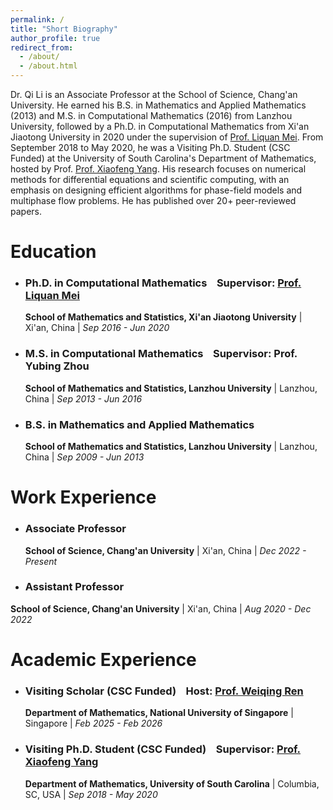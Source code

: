 ```yaml
---
permalink: /
title: "Short Biography"
author_profile: true
redirect_from: 
  - /about/
  - /about.html
---
```



Dr. Qi Li is an Associate Professor at the School of Science, Chang'an University. He earned his B.S. in Mathematics and Applied Mathematics (2013) and M.S. in Computational Mathematics (2016) from Lanzhou University, followed by a Ph.D. in Computational Mathematics from Xi'an Jiaotong University in 2020 under the supervision of [Prof. Liquan Mei](http://gr.xjtu.edu.cn/web/lqmei). From September 2018 to May 2020, he was a Visiting Ph.D. Student (CSC Funded) at the University of South Carolina's Department of Mathematics, hosted by Prof. [Prof. Xiaofeng Yang](https://people.math.sc.edu/xfyang/). His research focuses on numerical methods for differential equations and scientific computing, with an emphasis on designing efficient algorithms for phase-field models and multiphase flow problems. He has published over 20+ peer-reviewed papers.


# Education


- ### Ph.D. in Computational Mathematics  &nbsp;&nbsp; **Supervisor**: [Prof. Liquan Mei](http://gr.xjtu.edu.cn/web/lqmei)  
  **School of Mathematics and Statistics, Xi'an Jiaotong University** | Xi'an, China | *Sep 2016 - Jun 2020*  

- ### M.S. in Computational Mathematics  &nbsp;&nbsp; **Supervisor**: Prof. Yubing Zhou  
  **School of Mathematics and Statistics, Lanzhou University** | Lanzhou, China  | *Sep 2013 - Jun 2016*  

- ### B.S. in Mathematics and Applied Mathematics  
  **School of Mathematics and Statistics, Lanzhou University** | Lanzhou, China  | *Sep 2009 - Jun 2013*  

# Work Experience

- ### Associate Professor  
  **School of Science, Chang'an University** | Xi'an, China  |  *Dec 2022 - Present*  

- ### Assistant Professor  
**School of Science, Chang'an University** | Xi'an, China | *Aug 2020 - Dec 2022*  

# Academic Experience

- ### Visiting Scholar (CSC Funded)  &nbsp;&nbsp; **Host**: [Prof. Weiqing Ren](https://blog.nus.edu.sg/matrw/)  
  **Department of Mathematics, National University of Singapore** | Singapore  | *Feb 2025 - Feb 2026*  

- ### Visiting Ph.D. Student (CSC Funded) &nbsp;&nbsp;  **Supervisor**: [Prof. Xiaofeng Yang](https://people.math.sc.edu/xfyang/)  
  **Department of Mathematics, University of South Carolina** | Columbia, SC, USA  |  *Sep 2018 - May 2020*  
